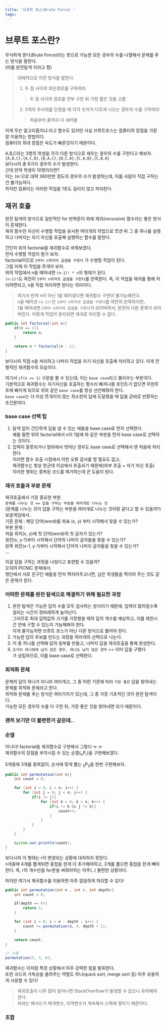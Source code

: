 ```yaml
---
title: '브루트 포스(Brute Force) '
tags:
---
```


# 브루트 포스란?
무식하게 푼다(Brute Force)라는 뜻으로 가능한 모든 경우의 수를 나열해서 문제를 푸는 방식을 말한다.  
(이를 완전탐색 이라고 함)  
> 대체적으로 이런 방식을 말한다.  
> 1. 두 점 사이의 최단경로를 구하여라  
>> 두 점 사이의 경로를 전부 구한 뒤 가장 짧은 것을 고름  
> 2. 3개의 주사위를 던졌을 때 각각 숫자가 다르게 나오는 경우의 수를 구하여라  
>> 처음부터 끝까지 다 세어봄  

이게 무슨 알고리즘이냐 라고 할수도 있지만 사실 브루트포스는 컴퓨터의 장점을 가장 잘 이용하는 방법이다.  
컴퓨터의 최대 장점은 속도가 빠른것이기 때문이다.  

A,B,C라는 3명의 학생을 각각 다른 방식으로 세우는 경우의 수를 구한다고 해보자.  
`{A,B,C},{A,C,B},{B,A,C},{B,C,A},{C,A,B},{C,B,A}`  
보다시피 총 6가지 경우의 수가 발생한다.  
근데 만약 학생이 10명이라면?  
이는 `10!`으로 대략 360만번 정도의 경우의 수가 발생하는데, 이를 사람이 직접 구하는건 불가능하다.  
하지만 컴퓨터는 이러한 작업을 1초도 걸리지 않고 처리한다.  

## 재귀 호출
완전 탐색의 방식으로 일반적인 for 반복문이 외에 재귀(recursive) 함수라는 좋은 방식이 존재한다.  
재귀 함수란 자신이 수행할 작업을 유사한 여러개의 작업으로 쪼갠 뒤 그 중 하나를 실행하고 나머지는 자기 자신을 호출해 실행하는 함수를 말한다.  

간단히 위의 factorial을 재귀함수로 바꿔보겠다.  
먼저 수행할 작업이 뭔가 보자.  
factorial이므로 `1부터 n까지의 곱셈을 구한다` 가 수행할 작업이 된다.    
그럼 이제 이 작업을 쪼개어 보자.  
위의 작업에서 n을 떼어내면 `(n-1)! * n`의 형태가 된다.  
`(n-1)!`도 여전히 `1부터 n까지의 곱셈을 구한다`를 만족한다. 
즉, 이 작업을 재귀를 통해 처리하면되고, n을 직접 처리하면 된다는 의미이다.  
> 여기서 만약 n이 아닌 1을 떼어냈다면 재귀함수 구현이 불가능해진다.  
n을 떼어낸 `(n-1)!`은 `1부터 n까지의 곱셈을 구한다`를 여전히 만족하지만,  
1을 떼어내면 `2부터 n까지의 곱셈을 구한다`가 되어버려서, 완전히 다른 문제가 되어버린다. 이렇게 작업이 분리되면 재귀로 처리할 수 없다.  

```java
public int factorial(int n){
    if(n == 1){
        return n;
    }

    return n * factorial(n - 1);
}
```

보다시피 직접 n을 처리하고 나머지 작업을 자기 자신을 호출해 처리하고 있다. 이게 전형적인 재귀함수의 모습이다.  

여기서 `if(n == 1)` 구문을 볼 수 있는데, 이는 `base case`라고 불리우는 부분이다.  
기본적으로 재귀함수는 자기자신을 호출하는 함수라 빠져나올 포인트가 없으면 무한루프에 빠지게 되므로 위와 같은 `base case`를 항상 선언해줘야 한다.  
`base case`는 더 이상 쪼개지지 않는 최소한의 답에 도달했을 때 답을 곧바로 반환하는 조건문이다.  

### base case 선택 팁
1. 탐색 없이 간단하게 답을 낼 수 있는 애들을 base case로 먼저 선택한다.  
예를 들면 위의 factorial에서 n이 1일때 와 같은 부분을 먼저 base case로 선택하는 것이다.  
2. 입력이 잘못되거나 범위에서 벗어난 경우도 base case로 선택해서 맨 처음에 처리한다.  
이러면 함수 호출 시점에서 이런 오류 검사를 할 필요도 없고,  
재귀함수는 항상 한군데 이상에서 호출되기 때문에(외부 호출 + 자기 자신 호출)  
이러한 행위는 중복된 코드를 제거하는데 큰 도움이 된다.  

### 재귀 호출과 부분 문제
재귀호출에서 가장 중요한 부분.  
`문제를 나누는 것 == 답을 구하는 부분을 여러개로 나누는 것`  
(문제를 나누는 것이 답을 구하는 부분을 여러개로 나누는 것이랑 같다고 할 수 있을까?)  
보글게임에서..  
기존 문제 : 해당 단어(word)를 좌표 (x, y) 부터 시작해서 찾을 수 있는가?  
부분 문제 :  
    처음 위치(x, y)에 첫 단어(word)의 첫 글자가 있는가?  
    윗칸(x, y-1)부터 시작해서 단어의 나머지 글자들을 찾을 수 있는가?  
    왼쪽 위칸(x-1, y-1)부터 시작해서 단어의 나머지 글자들을 찾을 수 있는가?  
    ...

이걸 답을 구하는 과정을 나눴다고 표현할 수 있을까?  
오히려 PICNIC 문제에서,  
명단에서 서로 친구인 애들을 먼저 짝지어주고나면, 남은 학생들을 짝지어 주는 것도 같은 문제가 된다.  

### 어떠한 문제를 완전 탐색으로 해결하기 위해 필요한 과정
1. 완전 탐색은 가능한 답의 수를 모두 검사하는 방식이기 때문에, 입력이 많아질수록 걸리는 시간이 정비례하게 늘어난다.  
그러므로 최대 입력값의 크기를 가정했을 때의 답의 개수를 예상하고, 이를 제한시간 안에 구할 수 있는지 가늠해봐야 한다.  
이게 불가능하면 브루트 포스가 아닌 다른 방식으로 풀어야 한다.  
2. 가능한 답의 후보를 만드는 과정을 여러개의 선택으로 나눈다.  
3. 이 중 하나를 선택해 답의 일부를 만들고, 나머지 답을 재귀호출을 통해 완성한다.  
4. `조각이 하나밖에 남지 않은 경우, 하나도 남지 않은 경우` == 이미 답을 구했다  
가 성립하므로, 이를 base case로 선택한다.  

### 최적화 문제
문제의 답이 하나가 아니라 여러개고, 그 중 어떤 기준에 따라 `가장 좋은` 답을 찾아내는 문제를 최적화 문제라고 한다.  
최적화 문제를 푸는 방식은 여러가지가 있는데, 그 중 가장 기초적인 것이 완전 탐색이다.  
가능한 모든 경우의 수를 다 구한 뒤, 가장 좋은 것을 찾아내면 되기 때문이다.  


### 괜히 보기만 더 불편한거 같은데..
### 순열
아니다! factorial을 재귀함수로 구현해서 그렇다 ㅠ.ㅠ  
재귀함수의 장점을 부각시킬 수 있는 순열(<sub>n</sub>P<sub>r</sub>)을 구현해보겠다.  

5개중에 3개를 중복없이, 순서에 맞게 뽑는 <sub>5</sub>P<sub>3</sub>을 한번 구현해보자.  

```java
public int permutation(int n){
    int count = 0;

    for (int i = 0; i < n; i++) {
        for (int j = 0; j < n; j++) {
            if(i != j){
                for (int k = 0; k < n; k++) {
                    if(i != k && j != k){
                        count++;
                    }
                }
            }
        }
    }

    System.out.println(count);
}
```

보다시피 이 형태는 r이 변경되는 상황에 대처하지 못한다.  
n개중에 4개를 뽑게되면 중첩을 한개 더 추가해야하고, 2개를 뽑으면 중첩을 한개 빼야한다. 즉, r의 개수만큼 for문을 써줘야하는 아주(..) 불편한 상황이다.  

하지만 여기서 재귀함수를 이용하면 아주 깔끔하게 처리할 수 있다!  

```java
public int permutation(int n , int r, int depth){
    int count = 0;

    if(depth == r){
        return 1;
    }

    for (int i = 0; i < n - depth ; i++) {
        count += permutation(n, r, depth + 1);
    }

    return count;
}

// 사용
permutation(5, 3, 0);
```

재귀함수는 이처럼 특정 상황에서 아주 강력한 힘을 발휘한다.  
또한 코드의 가독성을 올려주는 역할도 하니(quick sort, merge sort 등) 아주 유용하게 사용할 수 있다!  

> 재귀호출이 너무 많이 일어나면 StackOverflow가 발생할 수 있으니 유의해야 한다.  
자바는 메서드가 매개변수, 지역변수가 계속해서 스택에 쌓이기 때문이다.  

### 조합
